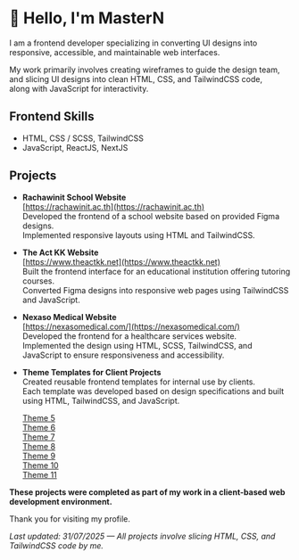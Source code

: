 # 👋 Hello, I'm MasterN

I am a frontend developer specializing in converting UI designs into responsive, accessible, and maintainable web interfaces.

My work primarily involves creating wireframes to guide the design team,  
and slicing UI designs into clean HTML, CSS, and TailwindCSS code,  
along with JavaScript for interactivity.



## Frontend Skills

- HTML, CSS / SCSS, TailwindCSS  
- JavaScript, ReactJS, NextJS



## Projects

- **Rachawinit School Website**  
[https://rachawinit.ac.th](https://rachawinit.ac.th)  
Developed the frontend of a school website based on provided Figma designs.  
Implemented responsive layouts using HTML and TailwindCSS.

- **The Act KK Website**  
[https://www.theactkk.net](https://www.theactkk.net)  
Built the frontend interface for an educational institution offering tutoring courses.  
Converted Figma designs into responsive web pages using TailwindCSS and JavaScript.

- **Nexaso Medical Website**  
[https://nexasomedical.com/](https://nexasomedical.com/)  
Developed the frontend for a healthcare services website.  
Implemented the design using HTML, SCSS, TailwindCSS, and JavaScript to ensure responsiveness and accessibility.

- **Theme Templates for Client Projects**  
Created reusable frontend templates for internal use by clients.  
Each template was developed based on design specifications and built using HTML, TailwindCSS, and JavaScript.

  [Theme 5](https://tmp5.theme.nd.co.th/)  
  [Theme 6](https://tmp6.theme.nd.co.th/)  
  [Theme 7](https://tmp7.theme.nd.co.th/)  
  [Theme 8](https://tmp8.theme.nd.co.th/)  
  [Theme 9](https://tmp9.theme.nd.co.th/)  
  [Theme 10](https://tmp10.theme.nd.co.th/)  
  [Theme 11](https://tmp11.theme.nd.co.th/)

**These projects were completed as part of my work in a client-based web development environment.**


Thank you for visiting my profile.

*Last updated: 31/07/2025 — All projects involve slicing HTML, CSS, and TailwindCSS code by me.*
